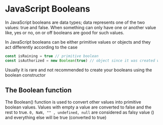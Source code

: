 # JavaScript Booleans

In JavaScript booleans are data types; data represents one of the two values: true  and false. When something can only have one or another value like, yes or no, on or off booleans are good for such values.

In JavaScript booleans can be either primitive values or objects and they act differently according to the case

```js
const isRaining = true // primitive boolean
const isAuthorized = new Boolean(true) // object since it was created with the boolean constructor
```

Usually it is rare and not recommended to create your booleans using the boolean constructor

## The Boolean function

The Boolean() function is used to convert other values into primitive boolean values. Values with empty a value are converted to false and the rest to true. `0, NaN, "" , undefined, null` are considered as falsy value () and everything else will be true (converted to true)
